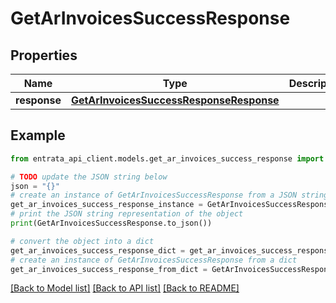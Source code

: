 # GetArInvoicesSuccessResponse


## Properties

Name | Type | Description | Notes
------------ | ------------- | ------------- | -------------
**response** | [**GetArInvoicesSuccessResponseResponse**](GetArInvoicesSuccessResponseResponse.md) |  | 

## Example

```python
from entrata_api_client.models.get_ar_invoices_success_response import GetArInvoicesSuccessResponse

# TODO update the JSON string below
json = "{}"
# create an instance of GetArInvoicesSuccessResponse from a JSON string
get_ar_invoices_success_response_instance = GetArInvoicesSuccessResponse.from_json(json)
# print the JSON string representation of the object
print(GetArInvoicesSuccessResponse.to_json())

# convert the object into a dict
get_ar_invoices_success_response_dict = get_ar_invoices_success_response_instance.to_dict()
# create an instance of GetArInvoicesSuccessResponse from a dict
get_ar_invoices_success_response_from_dict = GetArInvoicesSuccessResponse.from_dict(get_ar_invoices_success_response_dict)
```
[[Back to Model list]](../README.md#documentation-for-models) [[Back to API list]](../README.md#documentation-for-api-endpoints) [[Back to README]](../README.md)


